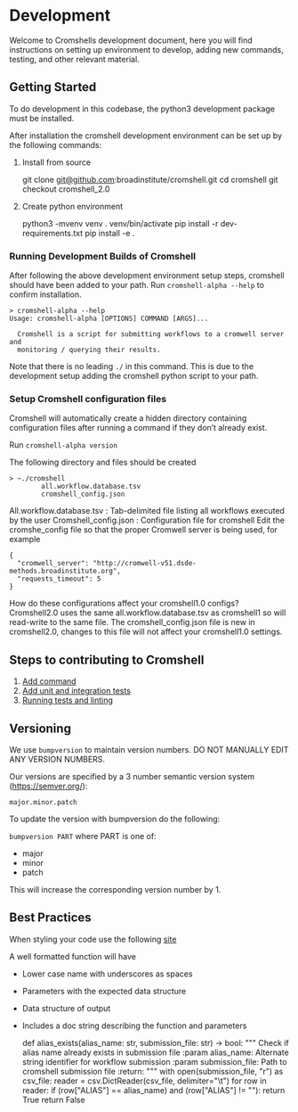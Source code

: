 # Development

Welcome to Cromshells development document, here you will find instructions 
on setting up environment to develop, adding new commands, testing, and other
relevant material. 

## Getting Started
To do development in this codebase, the python3 development package must
be installed.

After installation the cromshell development environment can be set up by
the following commands:

1. Install from source


    git clone git@github.com:broadinstitute/cromshell.git
    cd cromshell
    git checkout cromshell_2.0

2. Create python environment


    python3 -mvenv venv
    . venv/bin/activate
    pip install -r dev-requirements.txt
    pip install -e .


    
### Running Development Builds of Cromshell

After following the above development environment setup steps, cromshell should 
have been added to your path.
Run `cromshell-alpha --help` to confirm installation.

    > cromshell-alpha --help
    Usage: cromshell-alpha [OPTIONS] COMMAND [ARGS]...
    
      Cromshell is a script for submitting workflows to a cromwell server and
      monitoring / querying their results.
    


Note that there is no leading `./` in this command.  This is due to the 
development setup adding the cromshell python script to your path.

### Setup Cromshell configuration files

Cromshell will automatically create a hidden directory containing configuration files after running a command if they don’t already exist. 

Run
```cromshell-alpha version```

The following directory and files should be created

    > ~./cromshell
            all.workflow.database.tsv
            cromshell_config.json


All.workflow.database.tsv : Tab-delimited file listing all workflows executed by the user
Cromshell_config.json : Configuration file for cromshell
Edit the cromshe_config file so that the proper Cromwell server is being used, for example

    {
      "cromwell_server": "http://cromwell-v51.dsde-methods.broadinstitute.org",
      "requests_timeout": 5
    }

How do these configurations affect your cromshell1.0 configs? 
Cromshell2.0 uses the same all.workflow.database.tsv as cromshell1 so will read-write to the same file. The cromshell_config.json file is new in cromshell2.0, changes to this file will not affect your cromshell1.0 settings.

## Steps to contributing to Cromshell

1. [Add command](../docs/addcommand.md) 
2. [Add unit and integration tests](../docs/addtests.md)
3. [Running tests and linting](../docs/runtests.md)

## Versioning

We use `bumpversion` to maintain version numbers.
DO NOT MANUALLY EDIT ANY VERSION NUMBERS.

Our versions are specified by a 3 number semantic version system (https://semver.org/):

	major.minor.patch

To update the version with bumpversion do the following:

`bumpversion PART` where PART is one of:
- major
- minor
- patch

This will increase the corresponding version number by 1.

## Best Practices

When styling your code use the following [site](https://peps.python.org/pep-0008/#constants)

A well formatted function will have 
- Lower case name with underscores as spaces
- Parameters with the expected data structure
- Data structure of output
- Includes a doc string describing the function and parameters


    def alias_exists(alias_name: str, submission_file: str) -> bool:
       """
       Check if alias name already exists in submission file
       :param alias_name: Alternate string identifier for workflow submission
       :param submission_file: Path to cromshell submission file
       :return:
       """
       with open(submission_file, "r") as csv_file:
           reader = csv.DictReader(csv_file, delimiter="\t")
           for row in reader:
               if (row["ALIAS"] == alias_name) and (row["ALIAS"] != ""):
                   return True
           return False











